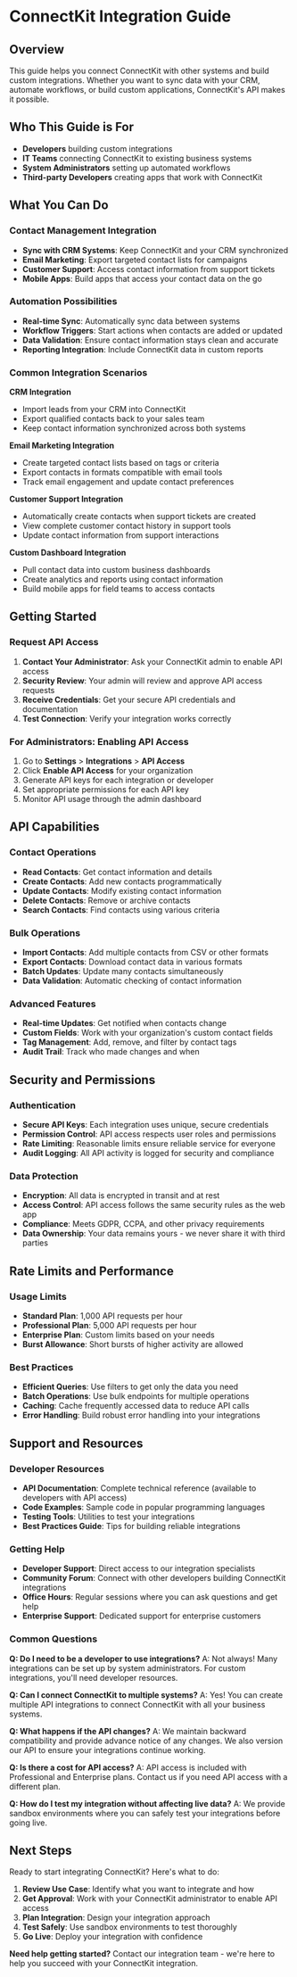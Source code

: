 # ConnectKit Integration Guide

## Overview

This guide helps you connect ConnectKit with other systems and build custom integrations. Whether you want to sync data with your CRM, automate workflows, or build custom applications, ConnectKit's API makes it possible.

## Who This Guide is For

- **Developers** building custom integrations
- **IT Teams** connecting ConnectKit to existing business systems
- **System Administrators** setting up automated workflows
- **Third-party Developers** creating apps that work with ConnectKit

## What You Can Do

### Contact Management Integration

- **Sync with CRM Systems**: Keep ConnectKit and your CRM synchronized
- **Email Marketing**: Export targeted contact lists for campaigns
- **Customer Support**: Access contact information from support tickets
- **Mobile Apps**: Build apps that access your contact data on the go

### Automation Possibilities

- **Real-time Sync**: Automatically sync data between systems
- **Workflow Triggers**: Start actions when contacts are added or updated
- **Data Validation**: Ensure contact information stays clean and accurate
- **Reporting Integration**: Include ConnectKit data in custom reports

### Common Integration Scenarios

**CRM Integration**

- Import leads from your CRM into ConnectKit
- Export qualified contacts back to your sales team
- Keep contact information synchronized across both systems

**Email Marketing Integration**

- Create targeted contact lists based on tags or criteria
- Export contacts in formats compatible with email tools
- Track email engagement and update contact preferences

**Customer Support Integration**

- Automatically create contacts when support tickets are created
- View complete customer contact history in support tools
- Update contact information from support interactions

**Custom Dashboard Integration**

- Pull contact data into custom business dashboards
- Create analytics and reports using contact information
- Build mobile apps for field teams to access contacts

## Getting Started

### Request API Access

1. **Contact Your Administrator**: Ask your ConnectKit admin to enable API access
2. **Security Review**: Your admin will review and approve API access requests
3. **Receive Credentials**: Get your secure API credentials and documentation
4. **Test Connection**: Verify your integration works correctly

### For Administrators: Enabling API Access

1. Go to **Settings** > **Integrations** > **API Access**
2. Click **Enable API Access** for your organization
3. Generate API keys for each integration or developer
4. Set appropriate permissions for each API key
5. Monitor API usage through the admin dashboard

## API Capabilities

### Contact Operations

- **Read Contacts**: Get contact information and details
- **Create Contacts**: Add new contacts programmatically
- **Update Contacts**: Modify existing contact information
- **Delete Contacts**: Remove or archive contacts
- **Search Contacts**: Find contacts using various criteria

### Bulk Operations

- **Import Contacts**: Add multiple contacts from CSV or other formats
- **Export Contacts**: Download contact data in various formats
- **Batch Updates**: Update many contacts simultaneously
- **Data Validation**: Automatic checking of contact information

### Advanced Features

- **Real-time Updates**: Get notified when contacts change
- **Custom Fields**: Work with your organization's custom contact fields
- **Tag Management**: Add, remove, and filter by contact tags
- **Audit Trail**: Track who made changes and when

## Security and Permissions

### Authentication

- **Secure API Keys**: Each integration uses unique, secure credentials
- **Permission Control**: API access respects user roles and permissions
- **Rate Limiting**: Reasonable limits ensure reliable service for everyone
- **Audit Logging**: All API activity is logged for security and compliance

### Data Protection

- **Encryption**: All data is encrypted in transit and at rest
- **Access Control**: API access follows the same security rules as the web app
- **Compliance**: Meets GDPR, CCPA, and other privacy requirements
- **Data Ownership**: Your data remains yours - we never share it with third parties

## Rate Limits and Performance

### Usage Limits

- **Standard Plan**: 1,000 API requests per hour
- **Professional Plan**: 5,000 API requests per hour
- **Enterprise Plan**: Custom limits based on your needs
- **Burst Allowance**: Short bursts of higher activity are allowed

### Best Practices

- **Efficient Queries**: Use filters to get only the data you need
- **Batch Operations**: Use bulk endpoints for multiple operations
- **Caching**: Cache frequently accessed data to reduce API calls
- **Error Handling**: Build robust error handling into your integrations

## Support and Resources

### Developer Resources

- **API Documentation**: Complete technical reference (available to developers with API access)
- **Code Examples**: Sample code in popular programming languages
- **Testing Tools**: Utilities to test your integrations
- **Best Practices Guide**: Tips for building reliable integrations

### Getting Help

- **Developer Support**: Direct access to our integration specialists
- **Community Forum**: Connect with other developers building ConnectKit integrations
- **Office Hours**: Regular sessions where you can ask questions and get help
- **Enterprise Support**: Dedicated support for enterprise customers

### Common Questions

**Q: Do I need to be a developer to use integrations?**
A: Not always! Many integrations can be set up by system administrators. For custom integrations, you'll need developer resources.

**Q: Can I connect ConnectKit to multiple systems?**
A: Yes! You can create multiple API integrations to connect ConnectKit with all your business systems.

**Q: What happens if the API changes?**
A: We maintain backward compatibility and provide advance notice of any changes. We also version our API to ensure your integrations continue working.

**Q: Is there a cost for API access?**
A: API access is included with Professional and Enterprise plans. Contact us if you need API access with a different plan.

**Q: How do I test my integration without affecting live data?**
A: We provide sandbox environments where you can safely test your integrations before going live.

## Next Steps

Ready to start integrating ConnectKit? Here's what to do:

1. **Review Use Case**: Identify what you want to integrate and how
2. **Get Approval**: Work with your ConnectKit administrator to enable API access
3. **Plan Integration**: Design your integration approach
4. **Test Safely**: Use sandbox environments to test thoroughly
5. **Go Live**: Deploy your integration with confidence

**Need help getting started?** Contact our integration team - we're here to help you succeed with your ConnectKit integration.
